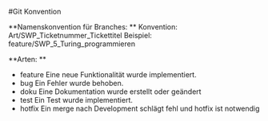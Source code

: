 #Git Konvention

**Namenskonvention für Branches: **
Konvention:	Art/SWP_Ticketnummer_Tickettitel 
Beispiel:		feature/SWP_5_Turing_programmieren

**Arten: **
- feature	 	Eine neue Funktionalität wurde implementiert.
- bug 		 	Ein Fehler wurde behoben.
- doku 		 	Eine Dokumentation wurde erstellt oder geändert
- test 		 	Ein Test wurde implementiert.
- hotfix 	 	Ein merge nach Development schlägt fehl und hotfix ist notwendig 

